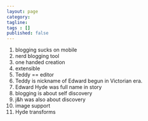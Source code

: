 ```yaml
---
layout: page
category: 
tagline: 
tags : [] 
published: false
---
```


1. blogging sucks on mobile
1. nerd blogging tool
1. one handed creation
1. extensible
1. Teddy == editor
1. Teddy is nickname of Edward begun in Victorian era.
1. Edward Hyde was full name in story
1. blogging is about self discovery
1. j&h was also about discovery
1. image support
1. Hyde transforms


